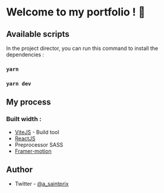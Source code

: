 # Welcome to my portfolio ! 👋

## Available scripts

In the project director, you can run this command to install the dependencies :

### `yarn`

### `yarn dev`

## My process

### Built width :

- [ViteJS](https://vitejs.dev/) - Build tool
- [ReactJS](https://fr.reactjs.org/)
- Preprocessor SASS
- [Framer-motion](https://www.framer.com/motion/)

## Author

- Twitter - [@a_saintprix](https://twitter.com/a_saintprix)
